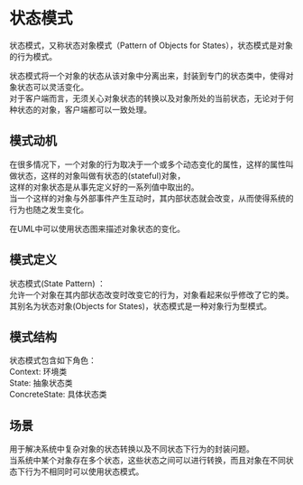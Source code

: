 # 状态模式

状态模式，又称状态对象模式（Pattern of Objects for States），状态模式是对象的行为模式。  

状态模式将一个对象的状态从该对象中分离出来，封装到专门的状态类中，使得对象状态可以灵活变化。  
对于客户端而言，无须关心对象状态的转换以及对象所处的当前状态，无论对于何种状态的对象，客户端都可以一致处理。  

## 模式动机  

在很多情况下，一个对象的行为取决于一个或多个动态变化的属性，这样的属性叫做状态，这样的对象叫做有状态的(stateful)对象，  
这样的对象状态是从事先定义好的一系列值中取出的。  
当一个这样的对象与外部事件产生互动时，其内部状态就会改变，从而使得系统的行为也随之发生变化。  

在UML中可以使用状态图来描述对象状态的变化。  

## 模式定义

状态模式(State Pattern) ：  
允许一个对象在其内部状态改变时改变它的行为，对象看起来似乎修改了它的类。  
其别名为状态对象(Objects for States)，状态模式是一种对象行为型模式。  

## 模式结构

状态模式包含如下角色：  
Context: 环境类  
State: 抽象状态类  
ConcreteState: 具体状态类  

## 场景
 
用于解决系统中复杂对象的状态转换以及不同状态下行为的封装问题。  
当系统中某个对象存在多个状态，这些状态之间可以进行转换，而且对象在不同状态下行为不相同时可以使用状态模式。  


